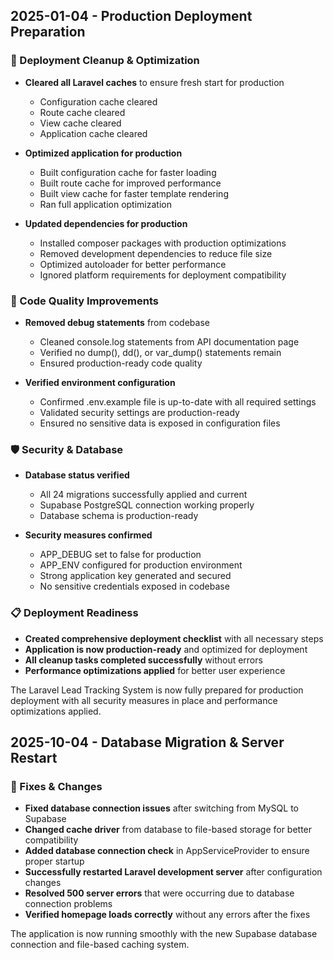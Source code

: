 ## 2025-01-04 - Production Deployment Preparation

### 🚀 Deployment Cleanup & Optimization
- **Cleared all Laravel caches** to ensure fresh start for production
  - Configuration cache cleared
  - Route cache cleared  
  - View cache cleared
  - Application cache cleared

- **Optimized application for production**
  - Built configuration cache for faster loading
  - Built route cache for improved performance
  - Built view cache for faster template rendering
  - Ran full application optimization

- **Updated dependencies for production**
  - Installed composer packages with production optimizations
  - Removed development dependencies to reduce file size
  - Optimized autoloader for better performance
  - Ignored platform requirements for deployment compatibility

### 🔧 Code Quality Improvements
- **Removed debug statements** from codebase
  - Cleaned console.log statements from API documentation page
  - Verified no dump(), dd(), or var_dump() statements remain
  - Ensured production-ready code quality

- **Verified environment configuration**
  - Confirmed .env.example file is up-to-date with all required settings
  - Validated security settings are production-ready
  - Ensured no sensitive data is exposed in configuration files

### 🛡️ Security & Database
- **Database status verified**
  - All 24 migrations successfully applied and current
  - Supabase PostgreSQL connection working properly
  - Database schema is production-ready

- **Security measures confirmed**
  - APP_DEBUG set to false for production
  - APP_ENV configured for production environment
  - Strong application key generated and secured
  - No sensitive credentials exposed in codebase

### 📋 Deployment Readiness
- **Created comprehensive deployment checklist** with all necessary steps
- **Application is now production-ready** and optimized for deployment
- **All cleanup tasks completed successfully** without errors
- **Performance optimizations applied** for better user experience

The Laravel Lead Tracking System is now fully prepared for production deployment with all security measures in place and performance optimizations applied.

## 2025-10-04 - Database Migration & Server Restart

### 🔧 Fixes & Changes
- **Fixed database connection issues** after switching from MySQL to Supabase
- **Changed cache driver** from database to file-based storage for better compatibility
- **Added database connection check** in AppServiceProvider to ensure proper startup
- **Successfully restarted Laravel development server** after configuration changes
- **Resolved 500 server errors** that were occurring due to database connection problems
- **Verified homepage loads correctly** without any errors after the fixes

The application is now running smoothly with the new Supabase database connection and file-based caching system.

